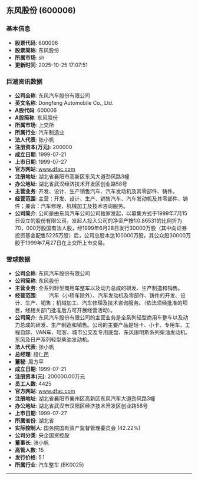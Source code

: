 ## 东风股份 (600006)

### 基本信息

- **股票代码**: 600006
- **股票简称**: 东风股份
- **所属市场**: sh
- **更新时间**: 2025-10-25 17:07:51

### 巨潮资讯数据

- **公司全称**: 东风汽车股份有限公司
- **英文名称**: Dongfeng Automobile Co., Ltd.
- **A股代码**: 600006
- **A股简称**: 东风股份
- **所属市场**: 上交所
- **所属行业**: 汽车制造业
- **法人代表**: 张小帆
- **注册资本(万元)**: 200000
- **成立日期**: 1999-07-21
- **上市日期**: 1999-07-27
- **官方网站**: www.dfac.com
- **注册地址**: 湖北省襄阳市高新区东风大道劲风路3幢
- **办公地址**: 湖北省武汉经济技术开发区创业路58号
- **主营业务**: 开发、设计、生产销售汽车、汽车发动机及其零部件、铸件。
- **经营范围**: 主营：开发、设计、生产、销售汽车、汽车发动机及其零部件、铸件；兼营：汽车修理，机械加工及技术咨询服务。
- **公司简介**: 公司是由东风汽车公司公司独家发起，以募集方式于1999年7月15日设立的股份有限公司。发起人投入公司的净资产按1:0.86531的比例折为70，000万股国有法人股，经1999年6月28日发行30000万股（其中向证券投资基金配售5225万股）后，公司总股本达100000万股。其公众股30000万股于1999年7月27日在上交所上市交易。

### 雪球数据

- **公司全称**: 东风汽车股份有限公司
- **公司简称**: 东风股份
- **主营业务**: 全系列轻型商用车整车以及动力总成的研发、生产制造和销售。
- **经营范围**: 　　汽车（小轿车除外）、汽车发动机及零部件、铸件的开发、设计、生产、销售；机械加工、汽车修理及技术咨询服务。（依法须经批准的项目，经相关部门批准后方可开展经营活动）。
- **公司简介**: 东风汽车股份有限公司的主营业务是全系列轻型商用车整车以及动力总成的研发、生产制造和销售。公司的主要产品是轻卡、小卡、专用车、工程自卸、VAN车、轻客、城市公交及专用底盘、东风康明斯系列柴油发动机、东风及日产系列轻型柴油发动机。
- **法人代表**: 张小帆
- **总经理**: 段仁民
- **董秘**: 周方平
- **成立日期**: 1999-07-21
- **注册资本(元)**: 200000.00万元
- **员工人数**: 4425
- **官方网站**: www.dfac.com
- **注册地址**: 湖北省襄阳市襄州区高新区东风汽车大道劲风路3幢
- **办公地址**: 湖北省武汉市汉阳区经济技术开发区创业路58号
- **上市日期**: 1999-07-27
- **所属省份**: 湖北省
- **实际控制人**: 国务院国有资产监督管理委员会 (42.22%)
- **公司分类**: 央企国资控股
- **董事长**: 张小帆
- **高管人数**: 15
- **发行价格**: 5.1
- **所属行业**: 汽车整车 (BK0025)

---